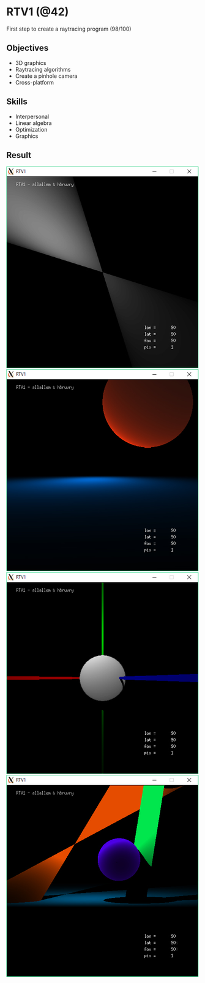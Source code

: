 # RTV1 (@42)
First step to create a raytracing program (98/100)

## Objectives
- 3D graphics
- Raytracing algorithms
- Create a pinhole camera
- Cross-platform

## Skills
- Interpersonal
- Linear algebra
- Optimization
- Graphics

## Result
![RTV1_01](/img/RTV1_01.jpg)
![RTV1_02](/img/RTV1_02.jpg)
![RTV1_03](/img/RTV1_03.jpg)
![RTV1_04](/img/RTV1_04.jpg)
